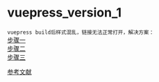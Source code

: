 # vuepress_version_1

`vuepress build后样式混乱，链接无法正常打开，解决方案：  `  
[步骤一](/解决问题/step1.png)  
[步骤二](./解决问题/step2.png)  
[步骤三](./解决问题/step3.png) 

[参考文献](https://blog.csdn.net/August_802/article/details/129295056)
